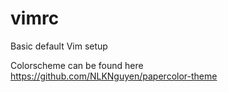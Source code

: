 # vimrc
Basic default Vim setup

Colorscheme can be found here https://github.com/NLKNguyen/papercolor-theme
